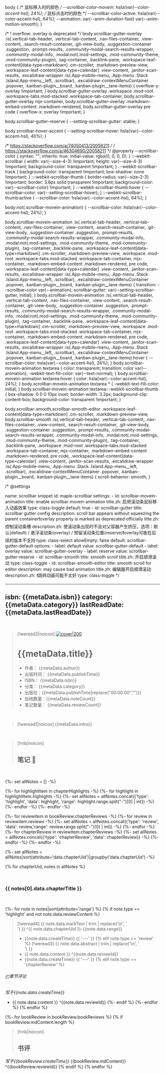body {
    /* 鼠标移入时的颜色 */
    --scrollbar-color-movein: hsla(var(--color-accent-hsl), 24%);
    /* 鼠标点击时的颜色 */
    --scrollbar-color-active: hsla(var(--color-accent-hsl), 64%);
    --animation: var(--anim-duration-fast) var(--anim-motion-smooth);
  }
  
  /* ! overflow: overlay is deprecated */
  body.scrollbar-gutter-overlay :is(.vertical-tab-header, .vertical-tab-content, .nav-files-container, .view-content, .search-result-container, .git-view-body, .suggestion-container .suggestion, .prompt-results, .community-modal-search-results-wrapper, .community-modal-info, .modal:not(.mod-settings, .mod-community-theme, .mod-community-plugin), .tag-container, .backlink-pane, .workspace-leaf-content[data-type=markdown] .cm-scroller, .markdown-preview-view, .workspace-leaf-content[data-type=calendar] .view-content, .janitor-scan-results, .excalidraw-wrapper :is(.App-mobile-menu, .App-menu .Stack .Island.App-menu__left, .scrollbar), .excalidraw-contextMenuContainer .popover, .kanban-plugin__board, .kanban-plugin__lane-items) {
    overflow-y: overlay !important;
  }
  body.scrollbar-gutter-overlay .workspace .mod-root .workspace-tabs.mod-stacked .workspace-tab-container, body.scrollbar-gutter-overlay mjx-container, body.scrollbar-gutter-overlay .markdown-embed-content .markdown-rendered, body.scrollbar-gutter-overlay pre code {
    overflow-x: overlay !important;
  }
  
  body.scrollbar-gutter-reserve {
    --setting-scrollbar-gutter: stable;
  }
  
  body.scrollbar-hover-accent {
    --setting-scrollbar-hover: hsla(var(--color-accent-hsl), 40%);
  }
  
  /* https://stackoverflow.com/a/74050413/20058211 */
  /* https://stackoverflow.com/a/46304690/20058211 */
  @property --scrollbar-color {
    syntax: "<color>";
    inherits: true;
    initial-value: rgba(0, 0, 0, 0);
  }
  ::-webkit-scrollbar {
    width: var(--size-4-3) !important;
    height: var(--size-4-3) !important;
    background-color: transparent !important;
  }
  ::-webkit-scrollbar-track {
    background-color: transparent !important;
    box-shadow: none !important;
  }
  ::-webkit-scrollbar-thumb {
    border-radius: var(--size-2-3) !important;
    border: 3.6px solid transparent !important;
    background-color: var(--scrollbar-color) !important;
  }
  ::-webkit-scrollbar-thumb:hover {
    --scrollbar-color: var(--setting-scrollbar-hover);
  }
  ::-webkit-scrollbar-thumb:active {
    --scrollbar-color: hsla(var(--color-accent-hsl), 64%);
  }
  
  body:not(.scrollbar-movein-animation) {
    --scrollbar-color: hsla(var(--color-accent-hsl), 24%);
  }
  
  body.scrollbar-movein-animation :is(.vertical-tab-header, .vertical-tab-content, .nav-files-container, .view-content, .search-result-container, .git-view-body, .suggestion-container .suggestion, .prompt-results, .community-modal-search-results-wrapper, .community-modal-info, .modal:not(.mod-settings, .mod-community-theme, .mod-community-plugin), .tag-container, .backlink-pane, .workspace-leaf-content[data-type=markdown] .cm-scroller, .markdown-preview-view, .workspace .mod-root .workspace-tabs.mod-stacked .workspace-tab-container, mjx-container, .markdown-embed-content .markdown-rendered, pre code, .workspace-leaf-content[data-type=calendar] .view-content, .janitor-scan-results, .excalidraw-wrapper :is(.App-mobile-menu, .App-menu .Stack .Island.App-menu__left, .scrollbar), .excalidraw-contextMenuContainer .popover, .kanban-plugin__board, .kanban-plugin__lane-items) {
    transition: --scrollbar-color var(--animation);
    scrollbar-gutter: var(--setting-scrollbar-gutter, initial);
  }
  body.scrollbar-movein-animation :is(.vertical-tab-header, .vertical-tab-content, .nav-files-container, .view-content, .search-result-container, .git-view-body, .suggestion-container .suggestion, .prompt-results, .community-modal-search-results-wrapper, .community-modal-info, .modal:not(.mod-settings, .mod-community-theme, .mod-community-plugin), .tag-container, .backlink-pane, .workspace-leaf-content[data-type=markdown] .cm-scroller, .markdown-preview-view, .workspace .mod-root .workspace-tabs.mod-stacked .workspace-tab-container, mjx-container, .markdown-embed-content .markdown-rendered, pre code, .workspace-leaf-content[data-type=calendar] .view-content, .janitor-scan-results, .excalidraw-wrapper :is(.App-mobile-menu, .App-menu .Stack .Island.App-menu__left, .scrollbar), .excalidraw-contextMenuContainer .popover, .kanban-plugin__board, .kanban-plugin__lane-items):hover {
    --scrollbar-color: hsla(var(--color-accent-hsl), 24%);
  }
  body.scrollbar-movein-animation textarea {
    color: transparent;
    transition: color var(--animation);
    -webkit-text-fill-color: var(--text-normal);
  }
  body.scrollbar-movein-animation textarea:hover {
    color: hsla(var(--color-accent-hsl), 24%);
  }
  body.scrollbar-movein-animation textarea * {
    -webkit-text-fill-color: initial;
  }
  body.scrollbar-movein-animation textarea::-webkit-scrollbar-thumb {
    box-shadow: 0 0 0 10px inset;
    border-width: 3.2px;
    background-clip: content-box;
    background-color: transparent !important;
  }
  
  body.scrollbar-smooth.scrollbar-smooth-editor .workspace-leaf-content[data-type=markdown] .cm-scroller, .markdown-preview-view,
  body.scrollbar-smooth :is(.vertical-tab-header, .vertical-tab-content, .nav-files-container, .view-content, .search-result-container, .git-view-body, .suggestion-container .suggestion, .prompt-results, .community-modal-search-results-wrapper, .community-modal-info, .modal:not(.mod-settings, .mod-community-theme, .mod-community-plugin), .tag-container, .backlink-pane, .workspace .mod-root .workspace-tabs.mod-stacked .workspace-tab-container, mjx-container, .markdown-embed-content .markdown-rendered, pre code, .workspace-leaf-content[data-type=calendar] .view-content, .janitor-scan-results, .excalidraw-wrapper :is(.App-mobile-menu, .App-menu .Stack .Island.App-menu__left, .scrollbar), .excalidraw-contextMenuContainer .popover, .kanban-plugin__board, .kanban-plugin__lane-items) {
    scroll-behavior: smooth;
  }
  
  /* @settings
  
  name: scrollbar snippet
  id: maple-scrollbar
  settings:
      -
          id: scrollbar-movein-animation
          title: enable scrollbar movein animation
          title.zh: 启用滚动条鼠标移入动画效果
          type: class-toggle
          default: true
      -
          id: scrollbar-gutter
          title: scrollbar gutter config
          description: scroll bar appears without squeezing the parent container❗overlay property is marked as deprecated officially
          title.zh: 控制滚动条槽
          description.zh: 使滚动条出现时不会对父容器产生挤压，选项：默认(default) / 悬浮滚动条(overlay) / 预留滚动条位置(reserve)❗overlay可能在后续的版本不支持
          type: class-select
          allowEmpty: false
          default: scrollbar-gutter-default
          options:
              -   label: default
                  value: scrollbar-gutter-default
              -   label: overlay
                  value: scrollbar-gutter-overlay
              -   label: reserve
                  value: scrollbar-gutter-reserve
      -
          id: scrollbar-smooth
          title: smooth scroll
          title.zh: 开启顺滑滚动
          type: class-toggle
      -
          id: scrollbar-smooth-editor
          title: smooth scroll for editor
          description: may cause bad animation
          title.zh: 编辑器开启顺滑滚动
          description.zh: ❗跳转动画可能不太好
          type: class-toggle
  */




---
isbn: {{metaData.isbn}}
category: {{metaData.category}}
lastReadDate: {{metaData.lastReadDate}}
---

<br>

>[!weread2|noicon] [![cover|200]({{metaData.cover}})](<{{metaData.title}}细读>)
># {{metaData.title}}
> - 作者： {{metaData.author}}
> - 出版时间： {{metaData.publishTime}}
> - ISBN： {{metaData.isbn}}
> - 分类： {{metaData.category}}
> - 出版社：{{metaData.publishTime|replace("00:00:00","")}}
> - 划线数量：{{metaData.noteCount}}
> - 笔记数量： {{metaData.reviewCount}}

<br>

>[!weread1|noicon] 
> {{metaData.intro}}


<br>


>[!rnb|noicon] 
>## 笔记 📔


<br>

{%- set allNotes = [] -%}

{%- for highlightItem in chapterHighlights -%}
{%- for highlight in highlightItem.highlights -%} 
{%- set allNotes = allNotes.concat({'type': 'highlight', 'data': highlight, 'range': highlight.range.split("-")[0] | int}) -%}
{%- endfor -%}
{%- endfor -%}

{%- for reviewitem in bookReview.chapterReviews -%}
{%- for review in reviewitem.reviews -%} 
{%- set allNotes = allNotes.concat({'type': 'review', 'data': review,'range': review.range.split("-")[0] | int}) -%}
{%- endfor -%}
{%- for chapterReview in reviewitem.chapterReviews -%} 
{%- set allNotes = allNotes.concat({'type': 'chapterReview', 'data': chapterReview}) -%}
{%- endfor -%}
{%- endfor -%}

{%- set allNotes = allNotes|sort(attribute='data.chapterUid')|groupby('data.chapterUid') -%}

{% for chapterUid, notes in allNotes %} 

<br>

### {{ notes[0].data.chapterTitle }}

<br>

{%- for note in notes|sort(attribute='range') %}
{% if note.type == 'highlight' and not note.data.reviewContent %}
>[!weread4] {{ note.data.markText | trim | replace('\n', '<br>') }} ^{{ note.data.chapterUid }}-{{note.data.range}}
>- {{note.data.createTime}}
>{{ '---' }}
{% elif note.type == 'review' %}
>[!weread3] {{ note.data.abstract | trim | replace('\n', '<br>') }}
>- {{ note.data.content }} ^{{note.data.reviewId}}
>- {{note.data.createTime}} 
>{{ '---' }}
{% elif note.type == 'chapterReview' %}
###### ◰章节评论
*写于{{note.data.createTime}}*
- {{ note.data.content }} ^{{note.data.reviewId}}
{%- endif %}
{%- endfor %}
{% endfor %}

{%- for bookReview in bookReview.bookReviews %} {% if bookReview.mdContent.length %}
>[!rnb|noicon] 
>## 书评 
*写于{{bookReview.createTime}}*
{{bookReview.mdContent}} ^{{bookReview.reviewId}}
{% endif %} {% endfor %}